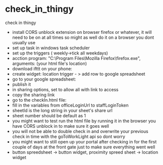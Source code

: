 # check_in_thingy
check in thingy
- install CORS unblock extension on browser firefox or whatever, it will need to be on at all times so might as well do it on a browser you dont usually use
- set up task in windows task scheduler
- set up the triggers ( weekly->tick all weekdays)
- acction program: "C:\Program Files\Mozilla Firefox\firefox.exe", arguments: (your html file's location)
- download ifttt on your phone:
- create widget: location trigger - > add row to google spreadsheet
- go to your google spreadsheet:
- publish it
- in sharing options, set to allow all with link to access
- copy the sharing link
- go to the checkIn.html file:
- fill in the variables from officeLoginUrl to staffLoginToken
- sheetId is the long string in your sheet's share url
- sheet number should be default as 1
- you might want to test run the html file by running it in the browser you have CORS unblock in to make sure it goes well
- you will not be able to double check in and overwrite your previous check in time with the goToWorkLight api so dont worry
- you might want to still open up your portal after checking in for the first couple of days at the front gate just to make sure everything went well
- button spreedsheet -> button widget, proximity spreed sheet -> location widget
